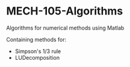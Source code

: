 # MECH-105-Algorithms
Algorithms for numerical methods using Matlab

Containing methods for:
* Simpson's 1/3 rule
* LUDecomposition
